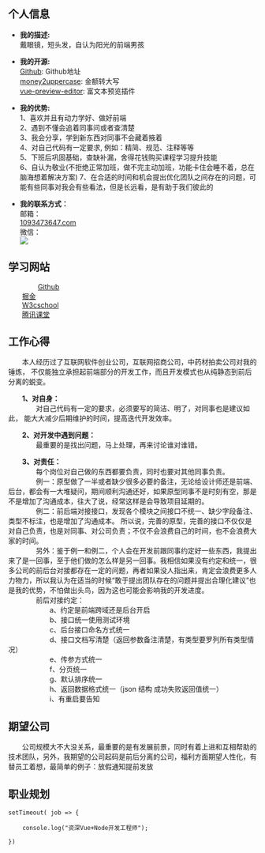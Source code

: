 ## 个人信息

-   **我的描述:**  
	戴眼镜，短头发，自认为阳光的前端男孩
    
-   **我的开源:**  
	[Github](https://github.com/parchments): Github地址  
    [money2uppercase](https://www.npmjs.com/package/money2uppercase): 金额转大写  
    [vue-preview-editor](https://www.npmjs.com/package/vue-preview-editor): 富文本预览插件  


-   **我的优势:**  
	1、喜欢并且有动力学好、做好前端   
    2、遇到不懂会追着同事问或者查清楚   
    3、我会分享，学到新东西对同事不会藏着掖着  
    4、对自己代码有一定要求, 例如：精简、规范、注释等等  
    5、下班后巩固基础，查缺补漏，舍得花钱购买课程学习提升技能  
	6、自认为敬业(不拒绝正常加班，做不完主动加班，功能卡住会睡不着，总在脑海想着解决方案)
	7、在合适的时间和机会提出优化团队之间存在的问题，可能有些同事对我会有些看法，但是长远看，是有助于我们彼此的
    
	
-   **我的联系方式：**  
    邮箱：  
	[1093473647.com](http://1093473647.com)  
    微信：  
    ![](https://oscimg.oschina.net/oscnet/up-22ec72db78c99f52ea22b13b21a454e86a6.png)
    
    

## 学习网站
&emsp;&emsp;&emsp;&emsp; [Github](https://github.com/parchments)  
&emsp;&emsp;[掘金](https://juejin.im/timeline)  
&emsp;&emsp;[W3cschool](https://www.w3cschool.cn/)  
&emsp;&emsp;[腾讯课堂](https://ke.qq.com/)  


## 工作心得 
&emsp;&emsp;本人经历过了互联网软件创业公司，互联网招商公司，中药材拍卖公司对我的锤炼，
不仅能独立承担起前端部分的开发工作，而且开发模式也从纯静态到前后分离的蜕变。  


**&emsp;&emsp;1、对自身：**  
&emsp;&emsp;&emsp;&emsp;对自己代码有一定的要求，必须要写的简洁、明了，对同事也是建议如此，
能大大减少后期维护的时间，提高迭代开发效率。  

**&emsp;&emsp;2、对开发中遇到问题：**  
&emsp;&emsp;&emsp;&emsp;最重要的是找出问题，马上处理，再来讨论谁对谁错。

**&emsp;&emsp;3、对责任：**  
&emsp;&emsp;&emsp;&emsp;每个岗位对自己做的东西都要负责，同时也要对其他同事负责。  
&emsp;&emsp;&emsp;&emsp;例一：原型做了一半或者缺少很多必要的备注，无论给设计师还是前端、后台，都会有一大堆疑问，期间顺利沟通还好，如果原型同事不是时刻有空，那是不是增加了沟通成本，往大了说，经常这样是会导致项目延期的。  
&emsp;&emsp;&emsp;&emsp;例二：前后端对接接口，发现各个模块之间接口不统一、缺少字段备注、类型不标注，也是增加了沟通成本。
所以说，完善的原型，完善的接口不仅仅是对自己负责，也是对同事、对公司负责；不仅不会浪费自己的时间，也不会浪费大家的时间。  
&emsp;&emsp;&emsp;&emsp;另外：鉴于例一和例二，个人会在开发前跟同事约定好一些东西，我提出来了是一回事，至于他们做的怎么样是另一回事。我相信如果没有约定和统一，很多公司的前后台对接都存在一定的问题，再者如果没人指出来，肯定会浪费更多人力物力，所以我认为在适当的时候“敢于提出团队存在的问题并提出合理化建议”也是我的优势，不怕做出头鸟，因为这也可能会影响我的开发进度。  
&emsp;&emsp;&emsp;&emsp;前后对接约定：  
&emsp;&emsp;&emsp;&emsp;&emsp;&emsp;a、约定是前端跨域还是后台开启  
&emsp;&emsp;&emsp;&emsp;&emsp;&emsp;b、接口统一使用测试环境  
&emsp;&emsp;&emsp;&emsp;&emsp;&emsp;c、后台接口命名方式统一  
&emsp;&emsp;&emsp;&emsp;&emsp;&emsp;d、接口文档写清楚（返回参数备注清楚，有类型要罗列所有类型情况）  
&emsp;&emsp;&emsp;&emsp;&emsp;&emsp;e、传参方式统一  
&emsp;&emsp;&emsp;&emsp;&emsp;&emsp;f、分页统一  
&emsp;&emsp;&emsp;&emsp;&emsp;&emsp;g、默认排序统一  
&emsp;&emsp;&emsp;&emsp;&emsp;&emsp;h、返回数据格式统一（json 结构 成功失败返回值统一）  
&emsp;&emsp;&emsp;&emsp;&emsp;&emsp;i、有重启要告知  
  
## 期望公司

&emsp;&emsp;公司规模大不大没关系，最重要的是有发展前景，同时有着上进和互相帮助的技术团队，另外，我期望的公司起码是前后分离的公司，福利方面期望人性化，有替员工着想，最简单的例子：放假通知提前发放

## 职业规划
```
setTimeout( job => {

    console.log("资深Vue+Node开发工程师");

})
```